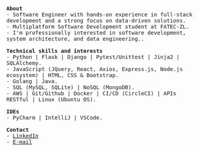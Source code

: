 <p>
  <samp>
    <strong>About</strong><br>
    - Software Engineer with hands-on experience in full-stack development and a strong focus on data-driven solutions.<br>
    - Multiplatform Software Development student at FATEC-ZL.<br>
    - I'm professionally interested in software development, system architecture, and data engineering..
    <br>
    <br>
    <strong>Technical skills and interests</strong><br>
    - Python | Flask | Django | Pytest/Unittest | Jinja2 | SQLAlchemy.<br>
    - JavaScript (JQuery, React, Axios, Express.js, Node.js ecosystem) | HTML, CSS & Bootstrap.<br>
    - Golang | Java.<br>
    - SQL (MySQL, SQLite) | NoSQL (MongoDB).<br>
    - AWS | Git/Github | Docker | CI/CD (CircleCI) | APIs RESTful | Linux (Ubuntu OS).<br>
    <br>
    <strong>IDEs</strong><br>
    - PyCharm | IntelliJ | VSCode.
    <br>
    <br>
    <strong>Contact</strong><br>
    - <a href="https://www.linkedin.com/in/abraaosvs/" target="_blank">LinkedIn</a><br>
    - <a href="mailto:abraaosantos.contato@hotmail.com" target="_blank">E-mail</a>
  </samp>
</p>


